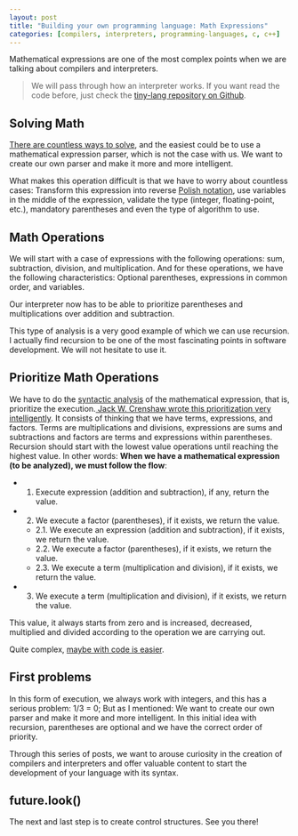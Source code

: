 ```yaml
---
layout: post
title: "Building your own programming language: Math Expressions"
categories: [compilers, interpreters, programming-languages, c, c++]
---
```



Mathematical expressions are one of the most complex points when we are talking about compilers and interpreters.

> We will pass through how an interpreter works. If you want read the code before, just check the [tiny-lang repository on Github](https://github.com/vgsantoniazzi/tiny-lang).

## Solving Math
[There are countless ways to solve](https://archive.codeplex.com/?p=fastmathparser), and the easiest could be to use a mathematical expression parser, which is not the case with us. We want to create our own parser and make it more and more intelligent.

What makes this operation difficult is that we have to worry about countless cases: Transform this expression into reverse [Polish notation](https://www.technical-recipes.com/2011/a-mathematical-expression-parser-in-java-and-cpp/), use variables in the middle of the expression, validate the type (integer, floating-point, etc.), mandatory parentheses and even the type of algorithm to use.

## Math Operations
We will start with a case of expressions with the following operations: sum, subtraction, division, and multiplication. And for these operations, we have the following characteristics: Optional parentheses, expressions in common order, and variables.

Our interpreter now has to be able to prioritize parentheses and multiplications over addition and subtraction.

This type of analysis is a very good example of which we can use recursion. I actually find recursion to be one of the most fascinating points in software development. We will not hesitate to use it.

## Prioritize Math Operations
We have to do the [syntactic analysis](https://en.wikipedia.org/wiki/Parsing) of the mathematical expression, that is, prioritize the execution.[ Jack W. Crenshaw wrote this prioritization very intelligently](https://compilers.iecc.com/crenshaw/tutor4.txt). It consists of thinking that we have terms, expressions, and factors.
Terms are multiplications and divisions, expressions are sums and subtractions and factors are terms and expressions within parentheses.
Recursion should start with the lowest value operations until reaching the highest value. In other words: **When we have a mathematical expression (to be analyzed), we must follow the flow**:

- 1. Execute expression (addition and subtraction), if any, return the value.
- 2. We execute a factor (parentheses), if it exists, we return the value.
  - 2.1. We execute an expression (addition and subtraction), if it exists, we return the value.
  - 2.2. We execute a factor (parentheses), if it exists, we return the value.
  - 2.3. We execute a term (multiplication and division), if it exists, we return the value.
- 3. We execute a term (multiplication and division), if it exists, we return the value.

This value, it always starts from zero and is increased, decreased, multiplied and divided according to the operation we are carrying out.

Quite complex, [maybe with code is easier](https://github.com/vgsantoniazzi/tiny-lang/blob/master/src/evaluates/Evaluate.cpp).

## First problems
In this form of execution, we always work with integers, and this has a serious problem: 1/3 = 0; But as I mentioned: We want to create our own parser and make it more and more intelligent. In this initial idea with recursion, parentheses are optional and we have the correct order of priority.

Through this series of posts, we want to arouse curiosity in the creation of compilers and interpreters and offer valuable content to start the development of your language with its syntax.

## future.look()
The next and last step is to create control structures. See you there!
